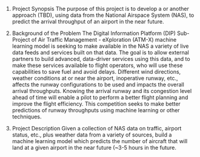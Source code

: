 1. Project Synopsis
The purpose of this project is to develop a   or another approach (TBD), using data from the National Airspace System (NAS), to predict  the arrival throughput of an airport in the near future.

2. Background of the Problem
The Digital Information Platform (DIP) Sub-Project of Air Traffic Management - eXploration (ATM-X) machine learning model is seeking to make available in the NAS a variety of live data feeds and services built on that data. The goal is to allow external partners to build advanced, data-driver services using this data, and to make these services available to flight operators, who will use these capabilities to save fuel and avoid delays. Different wind directions, weather conditions at or near the airport, inoperative runway, etc., affects the runway configurations to be used and impacts the overall arrival throughputs. Knowing the arrival runway and its congestion level ahead of time will enable a pilot to perform a better flight planning and improve the flight efficiency. This competition seeks to make better predictions of runway throughputs using machine learning or other techniques.

3. Project Description
Given a collection of NAS data on traffic, airport status, etc., plus weather data from a variety of sources, build a machine learning model which predicts the number of aircraft that will land at a given airport in the near future (~3-5 hours in the future.
